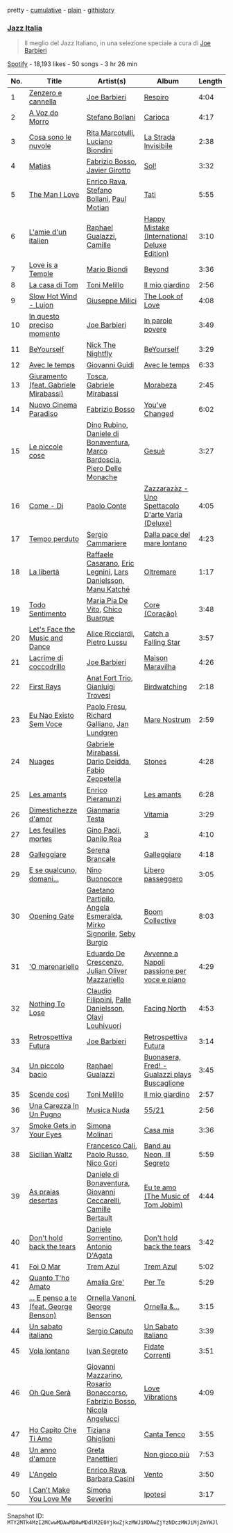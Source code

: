 pretty - [cumulative](/playlists/cumulative/37i9dQZF1DX30D074EWuy7.md) - [plain](/playlists/plain/37i9dQZF1DX30D074EWuy7) - [githistory](https://github.githistory.xyz/mackorone/spotify-playlist-archive/blob/main/playlists/plain/37i9dQZF1DX30D074EWuy7)

### [Jazz Italia](https://open.spotify.com/playlist/37i9dQZF1DX30D074EWuy7)

> Il meglio del Jazz Italiano, in una selezione speciale a cura di <a href="spotify:artist:70S7xGDXv69V2vUv3z1PeT">Joe Barbieri</a>

[Spotify](https://open.spotify.com/user/spotify) - 18,193 likes - 50 songs - 3 hr 26 min

| No. | Title | Artist(s) | Album | Length |
|---|---|---|---|---|
| 1 | [Zenzero e cannella](https://open.spotify.com/track/01R4j8moUGlLxkmhR9sA5t) | [Joe Barbieri](https://open.spotify.com/artist/70S7xGDXv69V2vUv3z1PeT) | [Respiro](https://open.spotify.com/album/0aI4EqaeC7USjpfB8qXoKO) | 4:04 |
| 2 | [A Voz do Morro](https://open.spotify.com/track/4AbXNFlsCXIjXRlZdhtvVG) | [Stefano Bollani](https://open.spotify.com/artist/6LO13YjxG7x8waq1RGOYI7) | [Carioca](https://open.spotify.com/album/2Hdm0roYlNxGmgGsLmv4JY) | 4:17 |
| 3 | [Cosa sono le nuvole](https://open.spotify.com/track/61SnBLkaNJcvOeaUggBVhz) | [Rita Marcotulli](https://open.spotify.com/artist/1KaiGnVyxEODkywQQBoSZJ), [Luciano Biondini](https://open.spotify.com/artist/0AHji8QRcQS9bGeIFHA3D0) | [La Strada Invisibile](https://open.spotify.com/album/5JEW0isqD0vYpZ0CqGxmhD) | 2:38 |
| 4 | [Matias](https://open.spotify.com/track/1iwZBe9UWzlJB68qst8FeL) | [Fabrizio Bosso](https://open.spotify.com/artist/1Y8kr8EHj08yZJHAWyQxoQ), [Javier Girotto](https://open.spotify.com/artist/2spXBSuWcNeXqaq1GxKz25) | [Sol!](https://open.spotify.com/album/6gR6DWjELEjlmszgXKn1Tj) | 3:32 |
| 5 | [The Man I Love](https://open.spotify.com/track/6RkyaHiXGS0BIbOcQ9RVom) | [Enrico Rava](https://open.spotify.com/artist/0NLlZlYs28ClkYXasvqmjy), [Stefano Bollani](https://open.spotify.com/artist/6LO13YjxG7x8waq1RGOYI7), [Paul Motian](https://open.spotify.com/artist/4VIPZJwfn4EGbJxYVHJ0WX) | [Tati](https://open.spotify.com/album/2IMWVfOAIMlDL7SEpXtFVh) | 5:55 |
| 6 | [L'amie d'un italien](https://open.spotify.com/track/4GsTdJhAmlfEJ8MgjsYjVg) | [Raphael Gualazzi](https://open.spotify.com/artist/6hu9cUsJDFg2kUkAAjOepA), [Camille](https://open.spotify.com/artist/0gOsZcHl7H3ewXVIEnWFZX) | [Happy Mistake \(International Deluxe Edition\)](https://open.spotify.com/album/7dUWUdY9Rn07Uk46wBwEOC) | 3:10 |
| 7 | [Love is a Temple](https://open.spotify.com/track/3wj0rOntfKekxkJrqsOU8y) | [Mario Biondi](https://open.spotify.com/artist/1dRsXw2TtfCXfqMLRiP088) | [Beyond](https://open.spotify.com/album/25jvCMfUzOBiwjPoLnRQpy) | 3:36 |
| 8 | [La casa di Tom](https://open.spotify.com/track/5cIriWoRWXUy8anJeJVSZM) | [Toni Melillo](https://open.spotify.com/artist/71Wlb1qMwEV6dfXiqntk4Z) | [Il mio giardino](https://open.spotify.com/album/0dtHmcp3sGcJx0n3XyOef4) | 2:56 |
| 9 | [Slow Hot Wind \- Lujon](https://open.spotify.com/track/1NDW8bFrwsT0ue2x1VIfx3) | [Giuseppe Milici](https://open.spotify.com/artist/2eDgvzbxDjRxfVTHLf59J9) | [The Look of Love](https://open.spotify.com/album/0mrvmsq3PSPnTz0L2VAKx0) | 4:08 |
| 10 | [In questo preciso momento](https://open.spotify.com/track/4texReLtnHjPKT5bgLFrp0) | [Joe Barbieri](https://open.spotify.com/artist/70S7xGDXv69V2vUv3z1PeT) | [In parole povere](https://open.spotify.com/album/7rW09Tz4zro12zRrpqIwli) | 3:49 |
| 11 | [BeYourself](https://open.spotify.com/track/6rq9lxI4EHskhgFAZWP9vm) | [Nick The Nightfly](https://open.spotify.com/artist/33vxsx5Mh3ToiA25Wy2Jas) | [BeYourself](https://open.spotify.com/album/2nkUrGgGN1MhfXP75MmzCu) | 3:29 |
| 12 | [Avec le temps](https://open.spotify.com/track/5uBpbSDljWMFtKxMYHsmpY) | [Giovanni Guidi](https://open.spotify.com/artist/0VAje6P3IhEGip401fqMAY) | [Avec le temps](https://open.spotify.com/album/5fdgxokqyJvryTNsva6nwr) | 6:33 |
| 13 | [Giuramento \(feat\. Gabriele Mirabassi\)](https://open.spotify.com/track/15zNDagxqRrKm4HWtcvTZv) | [Tosca](https://open.spotify.com/artist/2QezBWDHOoFeVCM3wlzTDu), [Gabriele Mirabassi](https://open.spotify.com/artist/1McRzmSwfysOGYy2GPaSNE) | [Morabeza](https://open.spotify.com/album/3n55TgC6Qv30oyw7yj11mY) | 2:45 |
| 14 | [Nuovo Cinema Paradiso](https://open.spotify.com/track/1amE04pD3FsMrkheH0g5Rv) | [Fabrizio Bosso](https://open.spotify.com/artist/1Y8kr8EHj08yZJHAWyQxoQ) | [You've Changed](https://open.spotify.com/album/7hGEPf44dnLcXPOfs3RBdX) | 6:02 |
| 15 | [Le piccole cose](https://open.spotify.com/track/5ejCKRPKeZoMU6nTvPIlr7) | [Dino Rubino](https://open.spotify.com/artist/3BatL5ELL5CEN1xjCeDi7S), [Daniele di Bonaventura](https://open.spotify.com/artist/2FfQ9VP66RZxG0lmiMAKT6), [Marco Bardoscia](https://open.spotify.com/artist/6nPFcBOpXLW2vzvor5xo6E), [Piero Delle Monache](https://open.spotify.com/artist/2JFA9BRChlRo2w7gTTKaXa) | [Gesuè](https://open.spotify.com/album/17SOT6y04dNh1shWT10Mzz) | 3:27 |
| 16 | [Come \- Di](https://open.spotify.com/track/3J8ZG8iS0AjctaEvplLRCK) | [Paolo Conte](https://open.spotify.com/artist/7bAIYB0KGbYXlGbIjyFAcI) | [Zazzarazàz \- Uno Spettacolo D'arte Varia \(Deluxe\)](https://open.spotify.com/album/27Z6mdIhCmLKgrs13yp19s) | 4:05 |
| 17 | [Tempo perduto](https://open.spotify.com/track/55c6MaCvuBjYeV6rcmzmbU) | [Sergio Cammariere](https://open.spotify.com/artist/6dyQKg6sytjgPsPUFjsYXU) | [Dalla pace del mare lontano](https://open.spotify.com/album/16UbX9IfWpgx573NxsdQlH) | 4:23 |
| 18 | [La libertà](https://open.spotify.com/track/56HW9DzD4BiKnGq46fbhzb) | [Raffaele Casarano](https://open.spotify.com/artist/6MnERY0Sy2OLv7YcI43XaB), [Eric Legnini](https://open.spotify.com/artist/4iwk7yhBhcSyfbK4a4cnUi), [Lars Danielsson](https://open.spotify.com/artist/7c9O0hfRy2u32JVcWhoope), [Manu Katché](https://open.spotify.com/artist/4HVFb71ZSXO6nRMk2pdPsy) | [Oltremare](https://open.spotify.com/album/6NlHa1jH1g7YEo1pI1fXo5) | 1:17 |
| 19 | [Todo Sentimento](https://open.spotify.com/track/4TKWmujIt48YtFthSjMvkd) | [Maria Pia De Vito](https://open.spotify.com/artist/2WdJBOMuv70FribaCLT5vE), [Chico Buarque](https://open.spotify.com/artist/6tOsSffQQIXmK8TqsDck8t) | [Core \(Coração\)](https://open.spotify.com/album/4Tcpln6hfphJC3DyhXwhUD) | 3:48 |
| 20 | [Let's Face the Music and Dance](https://open.spotify.com/track/2gM0WaD4Add2OekFQKlo06) | [Alice Ricciardi](https://open.spotify.com/artist/4PPBw8LWMH9HOTtAnmBzVl), [Pietro Lussu](https://open.spotify.com/artist/54sXiaCFNMe20JouCJsV0k) | [Catch a Falling Star](https://open.spotify.com/album/1fobXkpGHHfR7VJLAq2THz) | 3:57 |
| 21 | [Lacrime di coccodrillo](https://open.spotify.com/track/05VDTFun9CXIw7dvQfbmBs) | [Joe Barbieri](https://open.spotify.com/artist/70S7xGDXv69V2vUv3z1PeT) | [Maison Maravilha](https://open.spotify.com/album/6Q7qzoGfTHFMHMQBoPa7Yj) | 4:26 |
| 22 | [First Rays](https://open.spotify.com/track/0dUBegiRDudbncfiqaD3jT) | [Anat Fort Trio](https://open.spotify.com/artist/6wRrC6uElotCB6oDjQxbK3), [Gianluigi Trovesi](https://open.spotify.com/artist/72vioIyz3G8Ihu1CboAVSA) | [Birdwatching](https://open.spotify.com/album/6CjOOm9OLrj7NLj2R9peeK) | 2:18 |
| 23 | [Eu Nao Existo Sem Voce](https://open.spotify.com/track/2fnrp0w16g19JtXSUczyIC) | [Paolo Fresu](https://open.spotify.com/artist/2qW0CNnmvdEQwiabdareHi), [Richard Galliano](https://open.spotify.com/artist/6yXri0y0q95UDiAyLzTM1y), [Jan Lundgren](https://open.spotify.com/artist/4yw84sobRr067mN2U8BNOI) | [Mare Nostrum](https://open.spotify.com/album/7iZadmuPfAJ4YJWcgXTtTK) | 2:59 |
| 24 | [Nuages](https://open.spotify.com/track/0B1leUvehVhbpqhG6svI85) | [Gabriele Mirabassi](https://open.spotify.com/artist/1McRzmSwfysOGYy2GPaSNE), [Dario Deidda](https://open.spotify.com/artist/0EMgsRy3q479f9pJAamUtM), [Fabio Zeppetella](https://open.spotify.com/artist/78mqfGBumNXzLs6ykpjXXo) | [Stones](https://open.spotify.com/album/5DbNG6ahMVqJ7VBGFPtICh) | 4:28 |
| 25 | [Les amants](https://open.spotify.com/track/7pLA5BoIdNvnfcDWCA3YzJ) | [Enrico Pieranunzi](https://open.spotify.com/artist/5vACdMa2kY7jHnlJwqYRKP) | [Les amants](https://open.spotify.com/album/6VJECvVU3V93z5HWyPfOzE) | 6:28 |
| 26 | [Dimestichezze d'amor](https://open.spotify.com/track/3gpKX1OtFfuE6TNCQ7aesx) | [Gianmaria Testa](https://open.spotify.com/artist/6LAyeCbXaoztfCbdmAcxpn) | [Vitamia](https://open.spotify.com/album/28cc6t72LXmI001oVAMLB0) | 3:29 |
| 27 | [Les feuilles mortes](https://open.spotify.com/track/5zWsFXQUdE0VGUPGDpP26M) | [Gino Paoli](https://open.spotify.com/artist/2taCySpDIEEa2mvo2k7xkH), [Danilo Rea](https://open.spotify.com/artist/0px78Y2V2QRl3f8hNtxdst) | [3](https://open.spotify.com/album/1PNIPRzRS4en7EKjSjDgE3) | 4:10 |
| 28 | [Galleggiare](https://open.spotify.com/track/3FWkpMmUhZK6svSSyJ8pn6) | [Serena Brancale](https://open.spotify.com/artist/7108jelN43seqWILMvJwKi) | [Galleggiare](https://open.spotify.com/album/0ckS1bMEcLoTmjyoxzIYP6) | 4:18 |
| 29 | [E se qualcuno, domani...](https://open.spotify.com/track/1pv1JdgzVD3B1GJuxbjjyL) | [Nino Buonocore](https://open.spotify.com/artist/3IvUxjCjRhFORKWJcMka5E) | [Libero passeggero](https://open.spotify.com/album/00ZE9EBiReBqMAdIgQvykJ) | 3:05 |
| 30 | [Opening Gate](https://open.spotify.com/track/40DS9Ys1raIDRg7huIzSgU) | [Gaetano Partipilo](https://open.spotify.com/artist/6xdY3K5n96ZUqnHVzjtssi), [Angela Esmeralda](https://open.spotify.com/artist/59mVWN9zFtcEtGGOGkyP9L), [Mirko Signorile](https://open.spotify.com/artist/2hbBpDiXjmYjUzcq9Lh4Vq), [Seby Burgio](https://open.spotify.com/artist/57XEzKBKlVq35JLLZ82wsf) | [Boom Collective](https://open.spotify.com/album/18LCIHuqpABn8ZUMbz2185) | 8:03 |
| 31 | ['O marenariello](https://open.spotify.com/track/2oZQ7Ggg2kFMUvlwpM9VKZ) | [Eduardo De Crescenzo](https://open.spotify.com/artist/5YECQ35f0dFPI1OPXCwP8g), [Julian Oliver Mazzariello](https://open.spotify.com/artist/3x1jBHOws7YtfQRpeCFHzA) | [Avvenne a Napoli passione per voce e piano](https://open.spotify.com/album/1xpFw3CbDkjy3TeFBONLTS) | 4:29 |
| 32 | [Nothing To Lose](https://open.spotify.com/track/4dloclI8tlsFDjUTTSYuXY) | [Claudio Filippini](https://open.spotify.com/artist/26vqH4OquRRTf6lnRe4gbX), [Palle Danielsson](https://open.spotify.com/artist/7CyW7K2UrpjUNLVV698wvJ), [Olavi Louhivuori](https://open.spotify.com/artist/7MsLyr0nCXGN6OGoZgZqrT) | [Facing North](https://open.spotify.com/album/7BG1DgkjLbJR5QQ2FBgswN) | 4:53 |
| 33 | [Retrospettiva Futura](https://open.spotify.com/track/0PtLKcjPRH5MyVrigiw9L7) | [Joe Barbieri](https://open.spotify.com/artist/70S7xGDXv69V2vUv3z1PeT) | [Retrospettiva Futura](https://open.spotify.com/album/6N3n8aBXWHJIouRYW4Aply) | 3:14 |
| 34 | [Un piccolo bacio](https://open.spotify.com/track/3yKbWUlcZzCCEatWnw0JJP) | [Raphael Gualazzi](https://open.spotify.com/artist/6hu9cUsJDFg2kUkAAjOepA) | [Buonasera, Fred! \- Gualazzi plays Buscaglione](https://open.spotify.com/album/0yztHuZbLQlV6j7jTlhU3i) | 3:45 |
| 35 | [Scende così](https://open.spotify.com/track/2uBgic0aDNxIXjSIdX6mNy) | [Toni Melillo](https://open.spotify.com/artist/71Wlb1qMwEV6dfXiqntk4Z) | [Il mio giardino](https://open.spotify.com/album/0dtHmcp3sGcJx0n3XyOef4) | 2:57 |
| 36 | [Una Carezza In Un Pugno](https://open.spotify.com/track/1QPMxjPk99fQGDBDWE722j) | [Musica Nuda](https://open.spotify.com/artist/4SCNBobp8MbdOHco1VRiPc) | [55/21](https://open.spotify.com/album/1LDNzuZkMVkUGfMfshgFVh) | 2:56 |
| 37 | [Smoke Gets in Your Eyes](https://open.spotify.com/track/0LOJbKsJlCVIWyA5mfxids) | [Simona Molinari](https://open.spotify.com/artist/5d5jafxHTP33OEUupZCxJq) | [Casa mia](https://open.spotify.com/album/6I2tJ0WHLziL3djalvdOm1) | 3:36 |
| 38 | [Sicilian Waltz](https://open.spotify.com/track/7pTUBVqBlp1msJe9q9VhfU) | [Francesco Calí](https://open.spotify.com/artist/5nrByQl7fINDwkkQovTv5N), [Paolo Russo](https://open.spotify.com/artist/3WNF90uBQsu38XQpxn3Pcc), [Nico Gori](https://open.spotify.com/artist/2jAc62oHUP5SuWuVBZj1Fe) | [Band au Neon, Ill Segreto](https://open.spotify.com/album/5p62NtQoR15yISunXIWoRp) | 5:59 |
| 39 | [As praias desertas](https://open.spotify.com/track/738Da3DlBn2cBTg3L3xS5b) | [Daniele di Bonaventura](https://open.spotify.com/artist/2FfQ9VP66RZxG0lmiMAKT6), [Giovanni Ceccarelli](https://open.spotify.com/artist/2z9cZflQ6YSCzLx9E39HgG), [Camille Bertault](https://open.spotify.com/artist/7Dg9vuKpfUPSsWslQ4dm3n) | [Eu te amo \(The Music of Tom Jobim\)](https://open.spotify.com/album/6CSPFYEcaEzaC4OR2rQ6NE) | 4:44 |
| 40 | [Don't hold back the tears](https://open.spotify.com/track/57nSsvoMIY82cmyC6sgfMI) | [Daniele Sorrentino](https://open.spotify.com/artist/1obSLUtDG52BFG2Fw8leQD), [Antonio D'Agata](https://open.spotify.com/artist/2oaqtkCeOgNvFAdpmp1d9S) | [Don't hold back the tears](https://open.spotify.com/album/3P0Ci2xGBZQC66KfJBzc2j) | 3:42 |
| 41 | [Foi O Mar](https://open.spotify.com/track/5fgialP0VoYUFWxNZiTCcz) | [Trem Azul](https://open.spotify.com/artist/5KVFylsVrjfG4kbtps5KPL) | [Trem Azul](https://open.spotify.com/album/1YAQNCP8AFjF5Udt3cx1Of) | 5:02 |
| 42 | [Quanto T'ho Amato](https://open.spotify.com/track/5Fdogoc6KHF6AWTDaznAHF) | [Amalia Gre'](https://open.spotify.com/artist/12uNjzynmyMGS18wFjnsxv) | [Per Te](https://open.spotify.com/album/29alcSE4rofm8RICrDq6mQ) | 5:29 |
| 43 | [..\. E penso a te \(feat\. George Benson\)](https://open.spotify.com/track/0LqZ5y8LWxZ0WMhPqeWJNz) | [Ornella Vanoni](https://open.spotify.com/artist/4MR6tQyIrWK82b56cYPBDv), [George Benson](https://open.spotify.com/artist/4N8BwYTEC6XqykGvXXlmfv) | [Ornella &...](https://open.spotify.com/album/4dWJRUFSsmiyHsafsqEulk) | 3:15 |
| 44 | [Un sabato italiano](https://open.spotify.com/track/6LEIAGml1CJg1WwDgwoi9u) | [Sergio Caputo](https://open.spotify.com/artist/2P0tlehD7Qa5j3zQvIGcbo) | [Un Sabato Italiano](https://open.spotify.com/album/7ALPMFsQkP9eVADJmfH1l4) | 3:39 |
| 45 | [Vola lontano](https://open.spotify.com/track/7ACPRMQ3iaDUFCSjirM86Q) | [Ivan Segreto](https://open.spotify.com/artist/0S88jeytYPjXsEzMZCgt19) | [Fidate Correnti](https://open.spotify.com/album/06eBjWR6QE59jLGJuSrcPc) | 3:51 |
| 46 | [Oh Que Serà](https://open.spotify.com/track/1KGVdcqefFtxA4nGs8AAZu) | [Giovanni Mazzarino](https://open.spotify.com/artist/4cQOb8zDX8kT6uqFPucpXY), [Rosario Bonaccorso](https://open.spotify.com/artist/39tl1r5eyobzeSaCOiWyMt), [Fabrizio Bosso](https://open.spotify.com/artist/1Y8kr8EHj08yZJHAWyQxoQ), [Nicola Angelucci](https://open.spotify.com/artist/6oWLcJrtJ12xgHIqOw0FEK) | [Love Vibrations](https://open.spotify.com/album/49MHwPs9OaKIzNC0PJDe7a) | 4:09 |
| 47 | [Ho Capito Che Ti Amo](https://open.spotify.com/track/2Yh4T6SjI1M7cAq7pFMIr9) | [Tiziana Ghiglioni](https://open.spotify.com/artist/5dGQIc5HNIp7NUZLFbXEye) | [Canta Tenco](https://open.spotify.com/album/18XNWv5F5FcvnCp08CEF8g) | 3:55 |
| 48 | [Un anno d'amore](https://open.spotify.com/track/6XIRnYnwcuh5BcrswVeLht) | [Greta Panettieri](https://open.spotify.com/artist/7ttqjMzl0AobitVVBpX9pw) | [Non gioco più](https://open.spotify.com/album/4z1vnv7CBSR5f3Y675RgFw) | 7:53 |
| 49 | [L'Angelo](https://open.spotify.com/track/4xxlpdRKbCdPjpL6InlKtK) | [Enrico Rava](https://open.spotify.com/artist/0NLlZlYs28ClkYXasvqmjy), [Barbara Casini](https://open.spotify.com/artist/2tRMmF0qRK7ZUogtxuy8cu) | [Vento](https://open.spotify.com/album/7r5dMP6FDkqqDWMvmCaqsH) | 3:50 |
| 50 | [I Can't Make You Love Me](https://open.spotify.com/track/3M0o19A4Vq5Z0mKctW1j5L) | [Simona Severini](https://open.spotify.com/artist/7svwx5ZfrR3TUQbGds1F5l) | [Ipotesi](https://open.spotify.com/album/4QE0ufj8ESMinJTSR2DRUa) | 3:17 |

Snapshot ID: `MTY2MTk4MzI2MCwwMDAwMDAwMDdlM2E0YjkwZjkzMWJiMDAwZjYzNDczMWJiMjZmYWJl`
